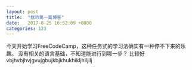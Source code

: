 ```yaml
---
layout: post
title:  "我的第一篇博客"
date:   2017-8-25 16:52:09 +0800
categories: 123
---
```

今天开始学习FreeCodeCamp，这种任务式的学习法确实有一种停不下来的乐趣。
没有相关的语言基础，不知道能进行到哪一步？
比较好vbjhvbjhvjgvujgbujkbjkhukhikljhiljilj 

